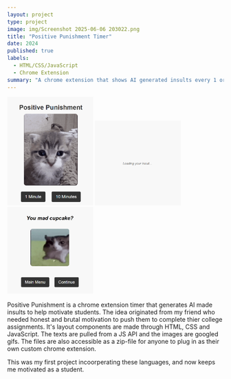 ```yaml
---
layout: project
type: project
image: img/Screenshot 2025-06-06 203022.png
title: "Positive Punishment Timer"
date: 2024
published: true
labels:
  - HTML/CSS/JavaScript
  - Chrome Extension
summary: "A chrome extension that shows AI generated insults every 1 or 10 minutes"
---
```


<div class="text-center p-4">
  <img width="200px" src="../img/Screenshot 2025-06-06 203022.png" class="img-thumbnail" >
  <img width="200px" src="../img/Screenshot 2025-06-06 203733.png" class="img-thumbnail" >
  <img width="200px" src="../img/Screenshot 2025-06-06 203546.png" class="img-thumbnail" >
</div>


Positive Punishment is a chrome extension timer that generates AI made insults to help motivate students. The idea originated from my friend who needed honest and brutal motivation to push them to complete thier college assignments. It's layout components are made through HTML, CSS and JavaScript. The texts are pulled from a JS API and the images are googled gifs. The files are also accessible as a zip-file for anyone to plug in as their own custom chrome extension.

This was my first project incoorperating these languages, and now keeps me motivated as a student.
